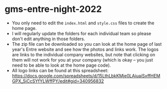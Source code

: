 # gms-entre-night-2022

* You only need to edit the `index.html` and `style.css` files to create the home page.
* I will regularly update the folders for each individual team so please don't edit anything in those folders.
* The zip file can be downloaded so you can look at the home page of last year's Entre website and see how the photos and links work. The logos are links to the individual company websites, but note that clicking on them will not work for you at your company (which is okay – you just need to be able to look at the home page code).
* All logo links can be found at this spreadsheet: https://docs.google.com/spreadsheets/d/15LthLbkKMje0LAiuaiSxffHEMGPX_5iCcSYfYLWffPY/edit#gid=340956832
